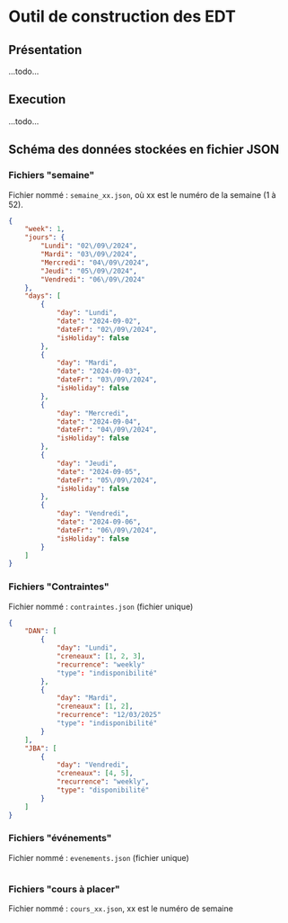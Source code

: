 # Outil de construction des EDT

## Présentation

 ...todo...

## Execution

...todo...

## Schéma des données stockées en fichier JSON

### Fichiers "semaine"

Fichier nommé : `semaine_xx.json`, où xx est le numéro de la semaine (1 à 52).

```json
{
    "week": 1,
    "jours": {
        "Lundi": "02\/09\/2024",
        "Mardi": "03\/09\/2024",
        "Mercredi": "04\/09\/2024",
        "Jeudi": "05\/09\/2024",
        "Vendredi": "06\/09\/2024"
    },
    "days": [
        {
            "day": "Lundi",
            "date": "2024-09-02",
            "dateFr": "02\/09\/2024",
            "isHoliday": false
        },
        {
            "day": "Mardi",
            "date": "2024-09-03",
            "dateFr": "03\/09\/2024",
            "isHoliday": false
        },
        {
            "day": "Mercredi",
            "date": "2024-09-04",
            "dateFr": "04\/09\/2024",
            "isHoliday": false
        },
        {
            "day": "Jeudi",
            "date": "2024-09-05",
            "dateFr": "05\/09\/2024",
            "isHoliday": false
        },
        {
            "day": "Vendredi",
            "date": "2024-09-06",
            "dateFr": "06\/09\/2024",
            "isHoliday": false
        }
    ]
}
```

### Fichiers "Contraintes"

Fichier nommé : `contraintes.json` (fichier unique)

```json
{
    "DAN": [
        {
            "day": "Lundi",
            "creneaux": [1, 2, 3],
            "recurrence": "weekly"
            "type": "indisponibilité"
        },
        {
            "day": "Mardi",
            "creneaux": [1, 2],
            "recurrence": "12/03/2025"
            "type": "indisponibilité"
        }
    ],
    "JBA": [
        {
            "day": "Vendredi",
            "creneaux": [4, 5],
            "recurrence": "weekly",
            "type": "disponibilité"
        }
    ]
}
```

### Fichiers "événements"

Fichier nommé : `evenements.json` (fichier unique)

```json

```

### Fichiers "cours à placer"

Fichier nommé : `cours_xx.json`, xx est le numéro de semaine

```json

```
